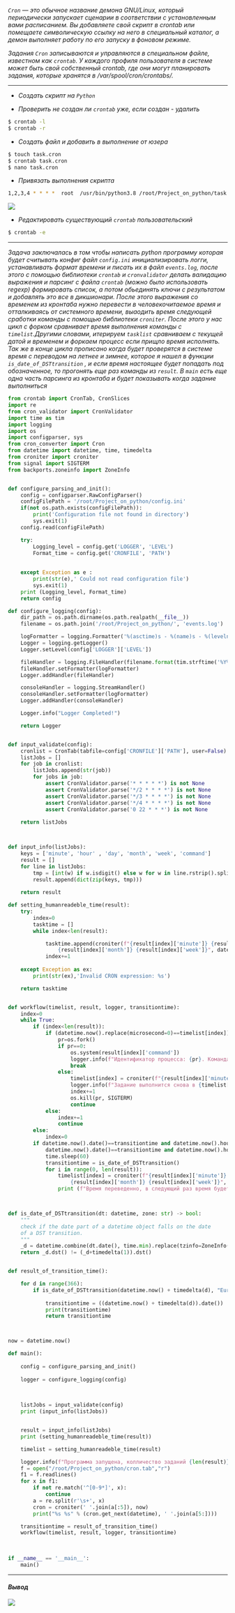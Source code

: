 

*`Cron` — это обычное название демона GNU/Linux, который периодически запускает сценарии в соответствии с установленным вами расписанием. Вы добавляете свой скрипт в crontab или помещаете символическую ссылку на него в специальный каталог, а демон выполняет работу по его запуску в фоновом режиме.* 

*Задания `Cron` записываются и управляются в специальном файле, известном как `crontab`. У каждого профиля пользователя в системе может быть свой собственный crontab, где они могут планировать задания, которые хранятся в /var/spool/cron/crontabs/.*

___

+ *Создать скрипт на `Python`*



+ *Проверить не создан ли `crontab` уже, если создан - удалить*

```sh
$ crontab -l 
$ crontab -r
```

+ *Создать файл и добавить в выполнение от юзера*

```sh
$ touch task.cron
$ crontab task.cron
$ nano task.cron
```


+ *Привязать выполнения скрипта*

```sh
1,2,3,4 * * * *  root  /usr/bin/python3.8 /root/Project_on_python/task.py
```

![](./data/photo1.png)


+ *Редактировать существующий `crontab` пользовательский*

```sh
$ crontab -e
```

___
*Задача заключалась в том чтобы написать python программу которая будет считывать конфиг файл `config.ini` инициализировать логги, устанавливать формат времени и писать их в файл `events.log`, после этого с помощью библиотеки `crontab` и `cronvalidator` делать валидацию выражения и парсинг с файла `crontab` (можно было использовать regexp) формировать список, а потом обьединять ключи с результатом и добавлять это все в дикшионари. После этого выражения со временем из кронтаба нужно перевести в человекочитаемое время и отталкиваясь от системного времени, выаодить время следующей сработки команды с помощью библиотеки `croniter`. После этого у нас цикл с форком сравнивает время выполнения команды с `timelist`.Другими словами, итерируем `tasklist` сравниваем с текущей датой и временем и форкаем процесс если прищло время исполнять. Так же в конце цикла прописано когда будет проверятся в системе время c переводом на летнее и зимнее, которое я нашел в функции `is_date_of_DSTtransition` , и если время настоящее будет попадать под обозначенное, то прогонять еще раз команды из `result`. В `main` есть еще одна часть парсинга из кронтаба и будет показывать когда задание выполниться*

```python
from crontab import CronTab, CronSlices
import re
from cron_validator import CronValidator
import time as tim
import logging
import os
import configparser, sys
from cron_converter import Cron
from datetime import datetime, time, timedelta
from croniter import croniter
from signal import SIGTERM
from backports.zoneinfo import ZoneInfo


def configure_parsing_and_init():
    config = configparser.RawConfigParser()
    configFilePath = '/root/Project_on_python/config.ini'
    if(not os.path.exists(configFilePath)):
        print('Configuration file not found in directory')
        sys.exit(1)
    config.read(configFilePath)

    try:
        Logging_level = config.get('LOGGER', 'LEVEL')
        Format_time = config.get('CRONFILE', 'PATH')
        
       
    except Exception as e :
        print(str(e),' Сould not read configuration file')
        sys.exit(1)
    print (Logging_level, Format_time)
    return config

def configure_logging(config):
    dir_path = os.path.dirname(os.path.realpath(__file__))
    filename = os.path.join('/root/Project_on_python/', 'events.log')

    logFormatter = logging.Formatter('%(asctime)s - %(name)s - %(levelname)s - %(module)s - %(message)s', datefmt='%Y-%m-%d %H:%M:%S')
    Logger = logging.getLogger()
    Logger.setLevel(config['LOGGER']['LEVEL'])

    fileHandler = logging.FileHandler(filename.format(tim.strftime('%Y%m%d%H%M%S')))
    fileHandler.setFormatter(logFormatter)
    Logger.addHandler(fileHandler)

    consoleHandler = logging.StreamHandler()
    consoleHandler.setFormatter(logFormatter)
    Logger.addHandler(consoleHandler)

    Logger.info("Logger Completed!")

    return Logger


def input_validate(config):
    cronlist = CronTab(tabfile=config['CRONFILE']['PATH'], user=False)
    listJobs = []
    for job in cronlist:
        listJobs.append(str(job))
        for jobs in job:  
            assert CronValidator.parse('* * * * *') is not None
            assert CronValidator.parse('*/2 * * * *') is not None
            assert CronValidator.parse('*/3 * * * *') is not None
            assert CronValidator.parse('*/4 * * * *') is not None
            assert CronValidator.parse('0 22 * * *') is not None
    
    return listJobs



def input_info(listJobs):
    keys = ['minute', 'hour' , 'day', 'month', 'week', 'command']
    result = []
    for line in listJobs:
        tmp = [int(w) if w.isdigit() else w for w in line.rstrip().split(' ', 5) ]
        result.append(dict(zip(keys, tmp)))
            
    return result

def setting_humanreadeble_time(result):
    try:
        index=0
        tasktime = []
        while index<len(result):

            tasktime.append(croniter(f"{result[index]['minute']} {result[index]['hour']} {result[index]['day']} \
                {result[index]['month']} {result[index]['week']}", datetime.now()).get_next(datetime))
            index+=1
            
    except Exception as ex:
        print(str(ex),'Invalid CRON expression: %s')

    return tasktime


def workflow(timelist, result, logger, transitiontime):
    index=0
    while True:
        if (index<len(result)):
            if (datetime.now().replace(microsecond=0)==timelist[index]):
                pr=os.fork()
                if pr==0:
                    os.system(result[index]['command'])
                    logger.info(f"Идентификатор процесса: {pr}. Команда {result[index]['command']} выполнена!")
                    break
                else:
                    timelist[index] = croniter(f"{result[index]['minute']} {result[index]['hour']} {result[index]['day']} {result[index]['month']} {result[index]['week']}", datetime.now()).get_next(datetime)
                    logger.info(f"Задание выполнится снова в {timelist[index]}")
                    index+=1
                    os.kill(pr, SIGTERM)
                    continue
            else:
                index+=1
                continue
        else:
            index=0
        if datetime.now().date()==transitiontime and datetime.now().hour==2 and datetime.now().minute==59 or \
            datetime.now().date()==transitiontime and datetime.now().hour==3 and datetime.now().minute==59:
            time.sleep(60)
            transitiontime = is_date_of_DSTtransition()
            for i in range(0, len(result)):
                timelist[index] = croniter(f"{result[index]['minute']} {result[index]['hour']} {result[index]['day']} \
                    {result[index]['month']} {result[index]['week']}", datetime.now()).get_next(datetime)       
                print (f"Время переведенно, в следующий раз время будет переводится {transitiontime}")



def is_date_of_DSTtransition(dt: datetime, zone: str) -> bool:
    """
    check if the date part of a datetime object falls on the date
    of a DST transition.
    """
    _d = datetime.combine(dt.date(), time.min).replace(tzinfo=ZoneInfo(zone))
    return _d.dst() != (_d+timedelta(1)).dst()


def result_of_transition_time():

    for d in range(366):
        if is_date_of_DSTtransition(datetime.now() + timedelta(d), "Europe/Kiev"):
        
            transitiontime = ((datetime.now() + timedelta(d)).date())
            print(transitiontime)
            return transitiontime



now = datetime.now()

def main():
    
    config = configure_parsing_and_init()
    
    logger = configure_logging(config)
    
    

    listJobs = input_validate(config)
    print (input_info(listJobs))


    result = input_info(listJobs)
    print (setting_humanreadeble_time(result))

    timelist = setting_humanreadeble_time(result)

    logger.info(f"Программа запущена, колличество заданий {len(result)}, они будут выполнены в такое время:")
    f = open("/root/Project_on_python/cron.tab","r")
    f1 = f.readlines()
    for x in f1:
        if not re.match('^[0-9*]', x):
            continue
        a = re.split(r'\s+', x)
        cron = croniter(' '.join(a[:5]), now)
        print("%s %s" % (cron.get_next(datetime), ' '.join(a[5:])))

    transitiontime = result_of_transition_time()
    workflow(timelist, result, logger, transitiontime)
                         
    

if __name__ == '__main__':
    main()
```

___

#### *Вывод*

![](./data/Result1.png)
